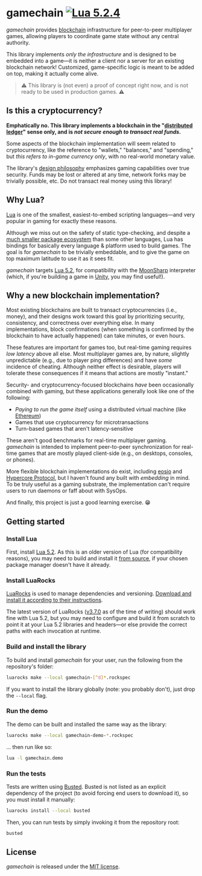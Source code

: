 # gamechain [![Lua 5.2.4](https://img.shields.io/badge/lua-5.2.4-blue)](http://www.lua.org/manual/5.2/)

_gamechain_ provides [blockchain](https://en.wikipedia.org/wiki/Blockchain) infrastructure for peer-to-peer multiplayer games, allowing players to coordinate game state without any central authority.

This library implements _only the infrastructure_ and is designed to be embedded into a game—it is neither a client nor a server for an existing blockchain network! Customized, game-specific logic is meant to be added on top, making it actually come alive.

> :warning: This library is (not even) a proof of concept right now, and is not ready to be used in production games. :warning:

## Is this a cryptocurrency?

**Emphatically no. This library implements a blockchain in the "[distributed ledger](https://en.wikipedia.org/wiki/Distributed_ledger)" sense only, and is _not secure enough to transact real funds_.**

Some aspects of the blockchain implementation will seem related to cryptocurrency, like the reference to "wallets," "balances," and "spending," but _this refers to in-game currency only_, with no real-world monetary value.

The library's [design philosophy](#why-a-new-blockchain-implementation) emphasizes gaming capabilities over true security. Funds may be lost or altered at any time, network forks may be trivially possible, etc. Do not transact real money using this library!

## Why Lua?

[Lua](http://www.lua.org/) is one of the smallest, easiest-to-embed scripting languages—and very popular in gaming for exactly these reasons.

Although we miss out on the safety of static type-checking, and despite a [much smaller package ecosystem](https://luarocks.org/) than some other languages, Lua has bindings for basically every language & platform used to build games. The goal is for _gamechain_ to be trivially embeddable, and to give the game on top maximum latitude to use it as it sees fit.

_gamechain_ targets [Lua 5.2](http://www.lua.org/manual/5.2/), for compatibility with the [MoonSharp](https://www.moonsharp.org/) interpreter (which, if you're building a game in [Unity](https://unity.com/), you may find useful!).

## Why a new blockchain implementation?

Most existing blockchains are built to transact cryptocurrencies (i.e., money), and their designs work toward this goal by prioritizing security, consistency, and correctness over everything else. In many implementations, block confirmations (when something is confirmed by the blockchain to have actually happened) can take minutes, or even hours.

These features are important for games too, but real-time gaming requires _low latency_ above all else. Most multiplayer games are, by nature, slightly unpredictable (e.g., due to player ping differences) and have _some_ incidence of cheating. Although neither effect is desirable, players will tolerate these consequences if it means that actions are mostly "instant."

Security- and cryptocurrency-focused blockchains _have_ been occasionally combined with gaming, but these applications generally look like one of the following:
* _Paying to run the game itself_ using a distributed virtual machine (like [Ethereum](https://ethereum.org/))
* Games that use cryptocurrency for microtransactions
* Turn-based games that aren't latency-sensitive

These aren't good benchmarks for real-time multiplayer gaming. _gamechain_ is intended to implement peer-to-peer synchronization for real-time games that are mostly played client-side (e.g., on desktops, consoles, or phones).

More flexible blockchain implementations do exist, including [eosio](https://eos.io/) and [Hypercore Protocol](https://hypercore-protocol.org/), but I haven't found any built with _embedding_ in mind. To be truly useful as a gaming substrate, the implementation can't require users to run daemons or faff about with SysOps.

And finally, this project is just a good learning exercise. :grin:

## Getting started

### Install Lua

First, install [Lua 5.2](http://www.lua.org/versions.html#5.2). As this is an older version of Lua (for compatibility reasons), you may need to build and install it [from source](http://www.lua.org/ftp/lua-5.2.4.tar.gz), if your chosen package manager doesn't have it already.

### Install LuaRocks

[LuaRocks](https://luarocks.org/) is used to manage dependencies and versioning. [Download and install it according to their instructions](https://github.com/luarocks/luarocks/wiki/Download).

The latest version of LuaRocks ([v3.7.0](https://github.com/luarocks/luarocks/releases/tag/v3.7.0) as of the time of writing) should work fine with Lua 5.2, but you may need to configure and build it from scratch to point it at your Lua 5.2 libraries and headers—or else provide the correct paths with each invocation at runtime.

### Build and install the library

To build and install _gamechain_ for your user, run the following from the repository's folder:

```sh
luarocks make --local gamechain-[^d]*.rockspec
```

If you want to install the library globally (note: you probably don't), just drop the `--local` flag.

### Run the demo

The demo can be built and installed the same way as the library:

```sh
luarocks make --local gamechain-demo-*.rockspec
```

… then run like so:

```sh
lua -l gamechain.demo
```

### Run the tests

Tests are written using [Busted](http://olivinelabs.com/busted/). Busted is not listed as an explicit dependency of the project (to avoid forcing end users to download it), so you must install it manually:

```sh
luarocks install --local busted
```

Then, you can run tests by simply invoking it from the repository root:

```sh
busted
```

## License

_gamechain_ is released under the [MIT license](LICENSE).